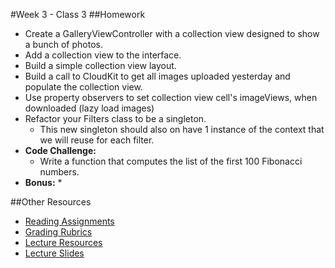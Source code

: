 #Week 3 - Class 3
##Homework
* Create a GalleryViewController with a collection view designed to show a bunch of photos.
* Add a collection view to the interface.
* Build a simple collection view layout.
* Build a call to CloudKit to get all images uploaded yesterday and populate the collection view.
* Use property observers to set collection view cell's imageViews, when downloaded (lazy load images)
* Refactor your Filters class to be a singleton.
	* This new singleton should also on have 1 instance of the context that we will reuse for each filter.
* **Code Challenge:**
	* Write a function that computes the list of the first 100 Fibonacci numbers.
* **Bonus:**
	*

##Other Resources
* [Reading Assignments](../../Resources/ra-grading-standard/)
* [Grading Rubrics](../../Resources/)
* [Lecture Resources](lecture/)
* [Lecture Slides](https://www.icloud.com/keynote/000g-D-q3wcVjBr89l45QOh-A#Week3_Day3)
